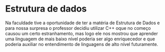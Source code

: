 # Estrutura de dados
Na faculdade tive a oportunidade de ter a matéria de Estrutura de Dados e para nossa surpresa o professor decidiu utilizar C++ oque no começo causou um certo estranhamento, mas logo ele nos mostrou que aprender uma linguagem de mais baixo nível poderia ser algo enriquecedor e que poderia auxiliar no entendimento de linguagens de alto nível futuramente.
